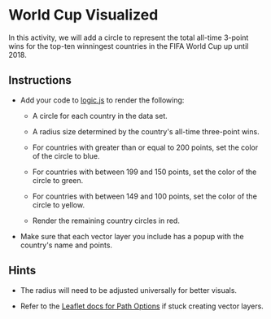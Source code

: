 # World Cup Visualized

In this activity, we will add a circle to represent the total all-time 3-point wins for the top-ten winningest countries in the FIFA World Cup up until 2018.

## Instructions

* Add your code to [logic.js](Unsolved/logic.js) to render the following:

  * A circle for each country in the data set.

  * A radius size determined by the country's all-time three-point wins.

  * For countries with greater than or equal to 200 points, set the color of the circle to blue.
  
  * For countries with between 199 and 150 points, set the color of the circle to green.

  * For countries with between 149 and 100 points, set the color of the circle to yellow.

  * Render the remaining country circles in red.

* Make sure that each vector layer you include has a popup with the country's name and points.

## Hints

* The radius will need to be adjusted universally for better visuals.

* Refer to the [Leaflet docs for Path Options](http://leafletjs.com/reference-1.0.3.html#path-option) if stuck creating vector layers.

